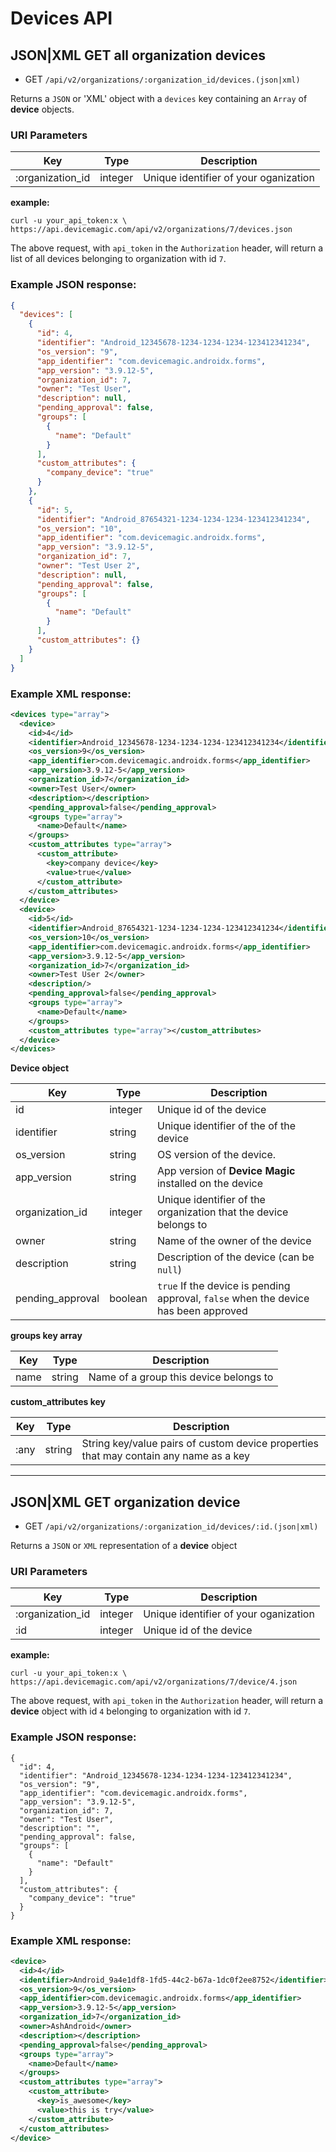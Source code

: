 # Devices API

## JSON|XML GET all organization devices 

* GET `/api/v2/organizations/:organization_id/devices.(json|xml)` 

Returns a `JSON` or 'XML' object with a `devices` key containing an `Array` of **device** objects.

### URI Parameters

Key | Type | Description
--- | --- | ---
:organization_id | integer | Unique identifier of your oganization

**example:**

```
curl -u your_api_token:x \
https://api.devicemagic.com/api/v2/organizations/7/devices.json
```
The above request, with `api_token` in the `Authorization` header, will return a list of all devices belonging to organization with id `7`.

### Example JSON response:

```json
{
  "devices": [
    {
      "id": 4,
      "identifier": "Android_12345678-1234-1234-1234-123412341234",
      "os_version": "9",
      "app_identifier": "com.devicemagic.androidx.forms",
      "app_version": "3.9.12-5",
      "organization_id": 7,
      "owner": "Test User",
      "description": null,
      "pending_approval": false,
      "groups": [
        {
          "name": "Default"
        }
      ],
      "custom_attributes": {
        "company_device": "true"
      }
    },
    {
      "id": 5,
      "identifier": "Android_87654321-1234-1234-1234-123412341234",
      "os_version": "10",
      "app_identifier": "com.devicemagic.androidx.forms",
      "app_version": "3.9.12-5",
      "organization_id": 7,
      "owner": "Test User 2",
      "description": null,
      "pending_approval": false,
      "groups": [
        {
          "name": "Default"
        }
      ],
      "custom_attributes": {}
    }
  ]
}
```

### Example XML response:

```xml
<devices type="array">
  <device>
    <id>4</id>
    <identifier>Android_12345678-1234-1234-1234-123412341234</identifier>
    <os_version>9</os_version>
    <app_identifier>com.devicemagic.androidx.forms</app_identifier>
    <app_version>3.9.12-5</app_version>
    <organization_id>7</organization_id>
    <owner>Test User</owner>
    <description></description>
    <pending_approval>false</pending_approval>
    <groups type="array">
      <name>Default</name>
    </groups>
    <custom_attributes type="array">
      <custom_attribute>
        <key>company device</key>
        <value>true</value>
      </custom_attribute>
    </custom_attributes>
  </device>
  <device>
    <id>5</id>
    <identifier>Android_87654321-1234-1234-1234-123412341234</identifier>
    <os_version>10</os_version>
    <app_identifier>com.devicemagic.androidx.forms</app_identifier>
    <app_version>3.9.12-5</app_version>
    <organization_id>7</organization_id>
    <owner>Test User 2</owner>
    <description/>
    <pending_approval>false</pending_approval>
    <groups type="array">
      <name>Default</name>
    </groups>
    <custom_attributes type="array"></custom_attributes>
  </device>
</devices>
```

**Device object**

Key | Type | Description
--- | --- | ---
id | integer | Unique id of the device
identifier | string | Unique identifier of the of the device
os_version | string | OS version of the device.
app_version | string | App version of **Device Magic** installed on the device
organization_id | integer | Unique identifier of the organization that the device belongs to
owner | string | Name of the owner of the device
description | string | Description of the device (can be `null`)
pending_approval | boolean | `true` If the device is pending approval, `false` when the device has been approved

**groups key array**

Key | Type | Description
--- | --- | ---
name | string | Name of a group this device belongs to

**custom_attributes key**

Key | Type | Description
--- | --- | ---
:any | string | String key/value pairs of custom device properties that may contain any name as a key

---

## JSON|XML GET organization device

* GET `/api/v2/organizations/:organization_id/devices/:id.(json|xml)`

Returns a `JSON` or `XML` representation of a **device** object

### URI Parameters

Key | Type | Description
--- | --- | ---
:organization_id | integer | Unique identifier of your oganization
:id | integer | Unique id of the device 

**example:**

```
curl -u your_api_token:x \
https://api.devicemagic.com/api/v2/organizations/7/device/4.json
```
The above request, with `api_token` in the `Authorization` header, will return a **device** object with id `4` belonging to organization with id `7`.

### Example JSON response:
```
{
  "id": 4,
  "identifier": "Android_12345678-1234-1234-1234-123412341234",
  "os_version": "9",
  "app_identifier": "com.devicemagic.androidx.forms",
  "app_version": "3.9.12-5",
  "organization_id": 7,
  "owner": "Test User",
  "description": "",
  "pending_approval": false,
  "groups": [
    {
      "name": "Default"
    }
  ],
  "custom_attributes": {
    "company_device": "true"
  }
}
```

### Example XML response:
```xml
<device>
  <id>4</id>
  <identifier>Android_9a4e1df8-1fd5-44c2-b67a-1dc0f2ee8752</identifier>
  <os_version>9</os_version>
  <app_identifier>com.devicemagic.androidx.forms</app_identifier>
  <app_version>3.9.12-5</app_version>
  <organization_id>7</organization_id>
  <owner>AshAndroid</owner>
  <description></description>
  <pending_approval>false</pending_approval>
  <groups type="array">
    <name>Default</name>
  </groups>
  <custom_attributes type="array">
    <custom_attribute>
      <key>is_awesome</key>
      <value>this is try</value>
    </custom_attribute>
  </custom_attributes>
</device>
```